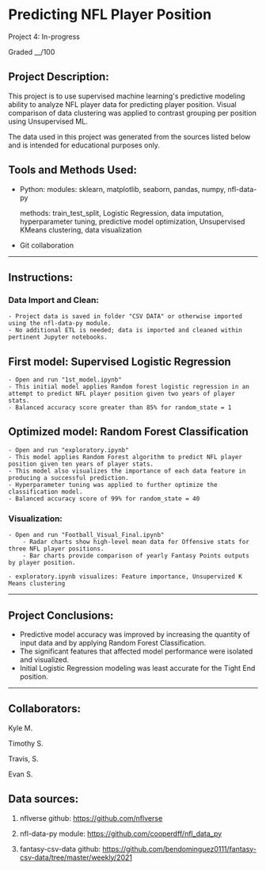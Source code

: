 # Predicting NFL Player Position
Project 4: In-progress

Graded __/100


## Project Description:
This project is to use supervised machine learning's predictive modeling ability to analyze NFL player data for predicting player position.
Visual comparison of data clustering was applied to contrast grouping per position using Unsupervised ML.

The data used in this project was generated from the sources listed below and is intended for educational purposes only.


## Tools and Methods Used:

- Python:
	modules: sklearn, matplotlib, seaborn, pandas, numpy, nfl-data-py
	
	methods: train_test_split, Logistic Regression, data imputation, hyperparameter tuning, predictive model optimization, Unsupervised KMeans clustering, data visualization

- Git collaboration

---

## Instructions:
### Data Import and Clean:
	- Project data is saved in folder "CSV DATA" or otherwise imported using the nfl-data-py module.
	- No additional ETL is needed; data is imported and cleaned within pertinent Jupyter notebooks.
	

## First model: Supervised Logistic Regression
	- Open and run "1st_model.ipynb"
	- This initial model applies Random forest logistic regression in an attempt to predict NFL player position given two years of player stats.
	- Balanced accuracy score greater than 85% for random_state = 1


## Optimized model: Random Forest Classification
	- Open and run "exploratory.ipynb"
	- This model applies Random Forest algorithm to predict NFL player position given ten years of player stats.
	- This model also visualizes the importance of each data feature in producing a successful prediction.
	- Hyperparameter tuning was applied to further optimize the classification model.
	- Balanced accuracy score of 99% for random_state = 40


### Visualization:
	- Open and run "Football_Visual_Final.ipynb"
		- Radar charts show high-level mean data for Offensive stats for three NFL player positions.
		- Bar charts provide comparison of yearly Fantasy Points outputs by player position.

	- exploratory.ipynb visualizes: Feature importance, Unsupervized K Means clustering

---
## Project Conclusions:
- Predictive model accuracy was improved by increasing the quantity of input data and by applying Random Forest Classification.
- The significant features that affected model performance were isolated and visualized.
- Initial Logistic Regression modeling was least accurate for the Tight End position.

---

## Collaborators:
Kyle M.

Timothy S.

Travis, S.

Evan S.



## Data sources:
1) nflverse github:
	https://github.com/nflverse

2) nfl-data-py module:
	https://github.com/cooperdff/nfl_data_py

4)  fantasy-csv-data github:
	https://github.com/bendominguez0111/fantasy-csv-data/tree/master/weekly/2021
